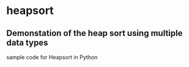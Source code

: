 # heapsort

## Demonstation of the heap sort using multiple data types

sample code for Heapsort in Python

